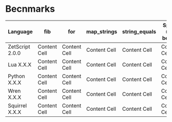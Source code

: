# Becnmarks


| Language     	  |      fib      |     for       |   map_strings |  string_equals  |  Speed (> 1 better) |
| --------------- | ------------- | ------------- | ------------- | --------------- | ------------------- |
| ZetScript 2.0.0 | Content Cell  | Content Cell  | Content Cell  | Content Cell    | Content Cell    	  |
| Lua X.X.X       | Content Cell  | Content Cell  | Content Cell  | Content Cell    | Content Cell		  |
| Python X.X.X    | Content Cell  | Content Cell  | Content Cell  | Content Cell    | Content Cell		  |
| Wren X.X.X      | Content Cell  | Content Cell  | Content Cell  | Content Cell    | Content Cell		  |
| Squirrel X.X.X  | Content Cell  | Content Cell  | Content Cell  | Content Cell    | Content Cell		  |
